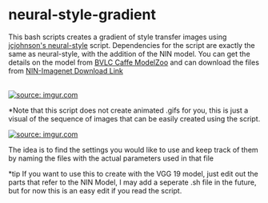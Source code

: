 # neural-style-gradient

This bash scripts creates a gradient of style transfer images using [jcjohnson's neural-style](https://github.com/jcjohnson/neural-style) script. Dependencies for the script are exactly the same as neural-style, with the addition of the NIN model. You can get the details on the model from [BVLC Caffe ModelZoo](https://github.com/BVLC/caffe/wiki/Model-Zoo) and can download the files from [NIN-Imagenet Download Link](https://drive.google.com/folderview?id=0B0IedYUunOQINEFtUi1QNWVhVVU&usp=drive_web)


<br>
<a href="http://imgur.com/vFiTXEn"><img src="http://i.imgur.com/vFiTXEn.gif" title="source: imgur.com" /></a>

*Note that this script does not create animated .gifs for you, this is just a visual of the sequence of images that can be easily created using the script.

<a href="http://imgur.com/M4uMqfO"><img src="http://i.imgur.com/M4uMqfO.png" title="source: imgur.com" /></a>

The idea is to find the settings you would like to use and keep track of them by naming the files with the actual parameters used in that file

*tip If you want to use this to create with the VGG 19 model, just edit out the parts that refer to the NIN Model, I may add a seperate .sh file in the future, but for now this is an easy edit if you read the script.

